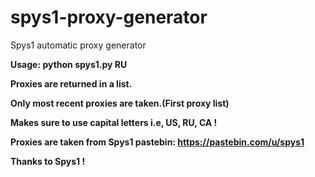 # spys1-proxy-generator
Spys1 automatic proxy generator

<b> Usage: python spys1.py RU <b>

Proxies are returned in a list.

Only most recent proxies are taken.(First proxy list)

<b>Makes sure to use capital letters i.e, US, RU, CA ! <b> 

Proxies are taken from Spys1 pastebin: https://pastebin.com/u/spys1

Thanks to Spys1 ! 
